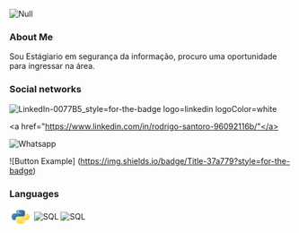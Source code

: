 ![Null](https://user-images.githubusercontent.com/78233552/155364937-91d800a7-9c6e-4631-bfcc-96d52de6c4fc.gif)

### About Me ###

Sou Estágiario em segurança da informação, procuro uma oportunidade para ingressar na área.




### Social networks ###
<div>

  
![LinkedIn-0077B5_style=for-the-badge logo=linkedin logoColor=white](https://user-images.githubusercontent.com/78233552/155370280-9f0bf205-cf7e-4667-b39a-4c98dfb72cdf.png)
  
  <a href="https://www.linkedin.com/in/rodrigo-santoro-96092116b/"</a>

    
![Whatsapp](https://wa.me/5511939407694)

![Button Example] (https://img.shields.io/badge/Title-37a779?style=for-the-badge)

### Languages ###
<div>
<img align="center" alt="Python" height="30" width="40" src="https://raw.githubusercontent.com/devicons/devicon/master/icons/python/python-original.svg">
<img align="center" alt="SQL" height="60" width="60" src="https://cdn.jsdelivr.net/gh/devicons/devicon/icons/microsoftsqlserver/microsoftsqlserver-plain-wordmark.svg">
<img align="center" alt="SQL" height="60" width="60" src="https://cdn.jsdelivr.net/gh/devicons/devicon/icons/mysql/mysql-original-wordmark.svg">

  
</div>
